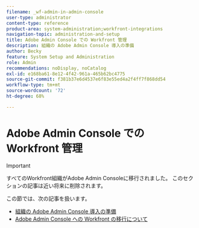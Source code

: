 ```yaml
---
filename: _wf-admin-in-admin-console
user-type: administrator
content-type: reference
product-area: system-administration;workfront-integrations
navigation-topic: administration-and-setup
title: Adobe Admin Console での Workfront 管理
description: 組織の Adobe Admin Console 導入の準備
author: Becky
feature: System Setup and Administration
role: Admin
recommendations: noDisplay, noCatalog
exl-id: e168ba61-8e12-4f42-961a-465b62bc4775
source-git-commit: f381b37e6d4537e6f83e55ed4a2f4ff7f868dd54
workflow-type: tm+mt
source-wordcount: '72'
ht-degree: 68%

---
```


# Adobe Admin Console での Workfront 管理

>[!IMPORTANT]
>
>すべてのWorkfront組織がAdobe Admin Consoleに移行されました。 このセクションの記事は近い将来に削除されます。

この節では、次の記事を扱います。

* [組織の Adobe Admin Console 導入の準備](../../administration-and-setup/adobe-admin-console/prep-for-admin-console.md)
* [Adobe Admin Console への Workfront の移行について](/help/quicksilver/administration-and-setup/adobe-admin-console/understand-wf-migration-to-admin-console.md)
